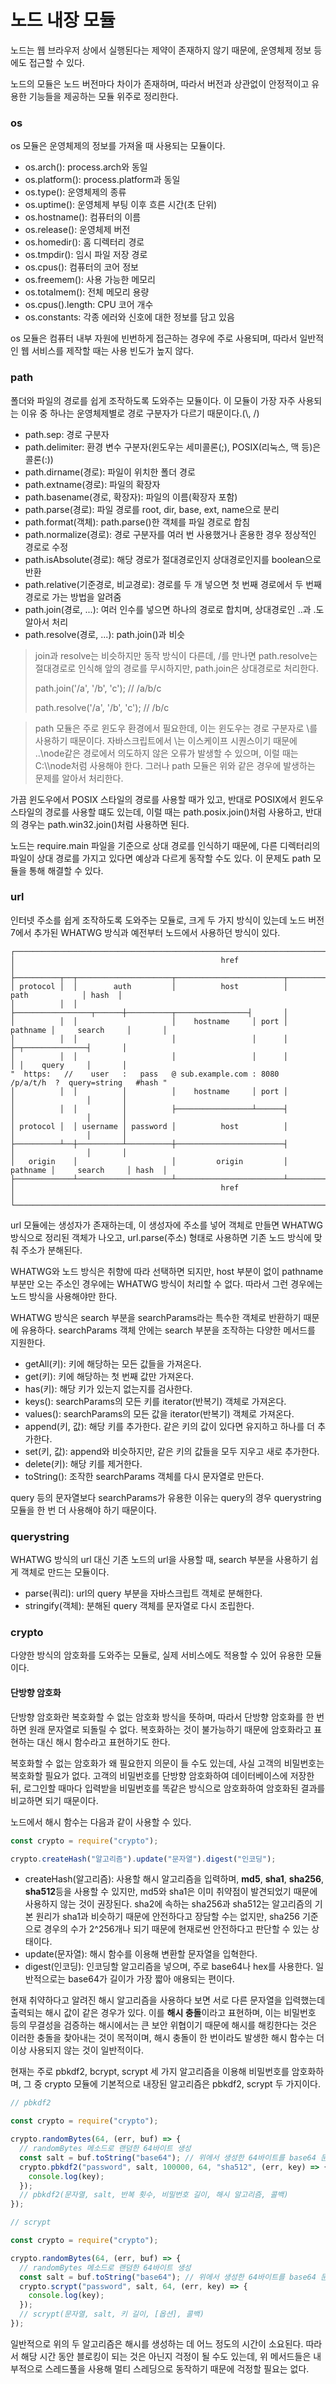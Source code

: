 # 노드 내장 모듈

노드는 웹 브라우저 상에서 실행된다는 제약이 존재하지 않기 때문에, 운영체제 정보 등에도 접근할 수 있다.

노드의 모듈은 노드 버전마다 차이가 존재하며, 따라서 버전과 상관없이 안정적이고 유용한 기능들을 제공하는 모듈 위주로 정리한다.

### os

os 모듈은 운영체제의 정보를 가져올 때 사용되는 모듈이다.

- os.arch(): process.arch와 동일
- os.platform(): process.platform과 동일
- os.type(): 운영체제의 종류
- os.uptime(): 운영체제 부팅 이후 흐른 시간(초 단위)
- os.hostname(): 컴퓨터의 이름
- os.release(): 운영체제 버전
- os.homedir(): 홈 디렉터리 경로
- os.tmpdir(): 임시 파일 저장 경로
- os.cpus(): 컴퓨터의 코어 정보
- os.freemem(): 사용 가능한 메모리
- os.totalmem(): 전체 메모리 용량
- os.cpus().length: CPU 코어 개수
- os.constants: 각종 에러와 신호에 대한 정보를 담고 있음

os 모듈은 컴퓨터 내부 자원에 빈번하게 접근하는 경우에 주로 사용되며, 따라서 일반적인 웹 서비스를 제작할 때는 사용 빈도가 높지 않다.

### path

폴더와 파일의 경로를 쉽게 조작하도록 도와주는 모듈이다. 이 모듈이 가장 자주 사용되는 이유 중 하나는 운영체제별로 경로 구분자가 다르기 때문이다.(\\, /)

- path.sep: 경로 구분자
- path.delimiter: 환경 변수 구분자(윈도우는 세미콜론(;), POSIX(리눅스, 맥 등)은 콜론(:))
- path.dirname(경로): 파일이 위치한 폴더 경로
- path.extname(경로): 파일의 확장자
- path.basename(경로, 확장자): 파일의 이름(확장자 포함)
- path.parse(경로): 파일 경로를 root, dir, base, ext, name으로 분리
- path.format(객체): path.parse()한 객체를 파일 경로로 합침
- path.normalize(경로): 경로 구분자를 여러 번 사용했거나 혼용한 경우 정상적인 경로로 수정
- path.isAbsolute(경로): 해당 경로가 절대경로인지 상대경로인지를 boolean으로 반환
- path.relative(기준경로, 비교경로): 경로를 두 개 넣으면 첫 번째 경로에서 두 번째 경로로 가는 방법을 알려줌
- path.join(경로, ...): 여러 인수를 넣으면 하나의 경로로 합치며, 상대경로인 ..과 .도 알아서 처리
- path.resolve(경로, ...): path.join()과 비슷

> join과 resolve는 비슷하지만 동작 방식이 다른데, /를 만나면 path.resolve는 절대경로로 인식해 앞의 경로를 무시하지만, path.join은 상대경로로 처리한다.
>
> path.join('/a', '/b', 'c'); // /a/b/c
>
> path.resolve('/a', '/b', 'c'); // /b/c

> path 모듈은 주로 윈도우 환경에서 필요한데, 이는 윈도우는 경로 구분자로 \를 사용하기 때문이다. 자바스크립트에서 \는 이스케이프 시퀀스이기 때문에 ..\node같은 경로에서 의도하지 않은 오류가 발생할 수 있으며, 이럴 때는 C:\\\node처럼 사용해야 한다. 그러나 path 모듈은 위와 같은 경우에 발생하는 문제를 알아서 처리한다.

가끔 윈도우에서 POSIX 스타일의 경로를 사용할 때가 있고, 반대로 POSIX에서 윈도우 스타일의 경로를 사용할 떄도 있는데, 이럴 때는 path.posix.join()처럼 사용하고, 반대의 경우는 path.win32.join()처럼 사용하면 된다.

노드는 require.main 파일을 기준으로 상대 경로를 인식하기 때문에, 다른 디렉터리의 파일이 상대 경로를 가지고 있다면 예상과 다르게 동작할 수도 있다. 이 문제도 path 모듈을 통해 해결할 수 있다.

### url

인터넷 주소를 쉽게 조작하도록 도와주는 모듈로, 크게 두 가지 방식이 있는데 노드 버전 7에서 추가된 WHATWG 방식과 예전부터 노드에서 사용하던 방식이 있다.

```
┌────────────────────────────────────────────────────────────────────────────────────────────────┐
│                                              href                                              │
├──────────┬──┬─────────────────────┬────────────────────────┬───────────────────────────┬───────┤
│ protocol │  │        auth         │          host          │           path            │ hash  │
│          │  │                     ├─────────────────┬──────┼──────────┬────────────────┤       │
│          │  │                     │    hostname     │ port │ pathname │     search     │       │
│          │  │                     │                 │      │          ├─┬──────────────┤       │
│          │  │                     │                 │      │          │ │    query     │       │
"  https:   //    user   :   pass   @ sub.example.com : 8080   /p/a/t/h  ?  query=string   #hash "
│          │  │          │          │    hostname     │ port │          │                │       │
│          │  │          │          ├─────────────────┴──────┤          │                │       │
│ protocol │  │ username │ password │          host          │          │                │       │
├──────────┴──┼──────────┴──────────┼────────────────────────┤          │                │       │
│   origin    │                     │         origin         │ pathname │     search     │ hash  │
├─────────────┴─────────────────────┴────────────────────────┴──────────┴────────────────┴───────┤
│                                              href                                              │
└────────────────────────────────────────────────────────────────────────────────────────────────┘
```

url 모듈에는 생성자가 존재하는데, 이 생성자에 주소를 넣어 객체로 만들면 WHATWG 방식으로 정리된 객체가 나오고, url.parse(주소) 형태로 사용하면 기존 노드 방식에 맞춰 주소가 분해된다.

WHATWG와 노드 방식은 취향에 따라 선택하면 되지만, host 부분이 없이 pathname 부분만 오는 주소인 경우에는 WHATWG 방식이 처리할 수 없다. 따라서 그런 경우에는 노드 방식을 사용해야만 한다.

WHATWG 방식은 search 부분을 searchParams라는 특수한 객체로 반환하기 때문에 유용하다. searchParams 객체 안에는 search 부분을 조작하는 다양한 메서드를 지원한다.

- getAll(키): 키에 해당하는 모든 값들을 가져온다.
- get(키): 키에 해당하는 첫 번째 값만 가져온다.
- has(키): 해당 키가 있는지 없는지를 검사한다.
- keys(): searchParams의 모든 키를 iterator(반복기) 객체로 가져온다.
- values(): searchParams의 모든 값을 iterator(반복기) 객체로 가져온다.
- append(키, 값): 해당 키를 추가한다. 같은 키의 값이 있다면 유지하고 하나를 더 추가한다.
- set(키, 값): append와 비슷하지만, 같은 키의 값들을 모두 지우고 새로 추가한다.
- delete(키): 해당 키를 제거한다.
- toString(): 조작한 searchParams 객체를 다시 문자열로 만든다.

query 등의 문자열보다 searchParams가 유용한 이유는 query의 경우 querystring 모듈을 한 번 더 사용해야 하기 때문이다.

### querystring

WHATWG 방식의 url 대신 기존 노드의 url을 사용할 때, search 부분을 사용하기 쉽게 객체로 만드는 모듈이다.

- parse(쿼리): url의 query 부분을 자바스크립트 객체로 분해한다.
- stringify(객체): 분해된 query 객체를 문자열로 다시 조립한다.

### crypto

다양한 방식의 암호화를 도와주는 모듈로, 실제 서비스에도 적용할 수 있어 유용한 모듈이다.

#### 단방향 암호화

단방향 암호화란 복호화할 수 없는 암호화 방식을 뜻하며, 따라서 단방향 암호화를 한 번 하면 원래 문자열로 되돌릴 수 없다. 복호화하는 것이 불가능하기 때문에 암호화라고 표현하는 대신 해시 함수라고 표현하기도 한다.

복호화할 수 없는 암호화가 왜 필요한지 의문이 들 수도 있는데, 사실 고객의 비밀번호는 복호화할 필요가 없다. 고객의 비밀번호를 단방향 암호화하여 데이터베이스에 저장한 뒤, 로그인할 때마다 입력받을 비밀번호를 똑같은 방식으로 암호화하여 암호화된 결과를 비교하면 되기 때문이다.

노드에서 해시 함수는 다음과 같이 사용할 수 있다.

```javascript
const crypto = require("crypto");

crypto.createHash("알고리즘").update("문자열").digest("인코딩");
```

- createHash(알고리즘): 사용할 해시 알고리즘을 입력하며, **md5**, **sha1**, **sha256**, **sha512**등을 사용할 수 있지만, md5와 sha1은 이미 취약점이 발견되었기 때문에 사용하지 않는 것이 권장된다. sha2에 속하는 sha256과 sha512는 알고리즘의 기본 원리가 sha1과 비슷하기 때문에 안전하다고 장담할 수는 없지만, sha256 기준으로 경우의 수가 2^256개나 되기 때문에 현재로썬 안전하다고 판단할 수 있는 상태이다.
- update(문자열): 해시 함수를 이용해 변환할 문자열을 입혁한다.
- digest(인코딩): 인코딩할 알고리즘을 넣으며, 주로 base64나 hex를 사용한다. 일반적으로는 base64가 길이가 가장 짧아 애용되는 편이다.

현재 취약하다고 알려진 해시 알고리즘을 사용하다 보면 서로 다른 문자열을 입력했는데 출력되는 해시 값이 같은 경우가 있다. 이를 **해시 충돌**이라고 표현하며, 이는 비밀번호 등의 무결성을 검증하는 해시에서는 큰 보안 위협이기 때문에 해시를 해킹한다는 것은 이러한 충돌을 찾아내는 것이 목적이며, 해시 충돌이 한 번이라도 발생한 해시 함수는 더 이상 사용되지 않는 것이 일반적이다.

현재는 주로 pbkdf2, bcrypt, scrypt 세 가지 알고리즘을 이용해 비밀번호를 암호화하며, 그 중 crypto 모듈에 기본적으로 내장된 알고리즘은 pbkdf2, scrypt 두 가지이다.

```javascript
// pbkdf2

const crypto = require("crypto");

crypto.randomBytes(64, (err, buf) => {
  // randomBytes 메소드로 랜덤한 64바이트 생성
  const salt = buf.toString("base64"); // 위에서 생성한 64바이트를 base64 문자열로 변환해 salt로 사용
  crypto.pbkdf2("password", salt, 100000, 64, "sha512", (err, key) => {
    console.log(key);
  });
  // pbkdf2(문자열, salt, 반복 횟수, 비밀번호 길이, 해시 알고리즘, 콜백)
});
```

```javascript
// scrypt

const crypto = require("crypto");

crypto.randomBytes(64, (err, buf) => {
  // randomBytes 메소드로 랜덤한 64바이트 생성
  const salt = buf.toString("base64"); // 위에서 생성한 64바이트를 base64 문자열로 변환해 salt로 사용
  crypto.scrypt("password", salt, 64, (err, key) => {
    console.log(key);
  });
  // scrypt(문자열, salt, 키 길이, [옵션], 콜백)
});
```

일반적으로 위의 두 알고리즘은 해시를 생성하는 데 어느 정도의 시간이 소요된다. 따라서 해당 시간 동안 블로킹이 되는 것은 아닌지 걱정이 될 수도 있는데, 위 메서드들은 내부적으로 스레드풀을 사용해 멀티 스레딩으로 동작하기 때문에 걱정할 필요는 없다.
